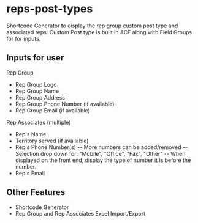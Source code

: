 # reps-post-types
Shortcode Generator to display the rep group custom post type and associated reps. Custom Post type is built in ACF along with Field Groups for for inputs.

## Inputs for user
Rep Group
- Rep Group Logo
- Rep Group Name
- Rep Group Address
- Rep Group Phone Number (if available)
- Rep Group Email (if available)

Rep Associates (multiple)
- Rep's Name
- Territory served (if available)
- Rep's Phone Number(s) 
-- More numbers can be added/removed
-- Selection drop down for: "Mobile", "Office", "Fax", "Other"
-- When displayed on the front end, display the type of number it is before the number.
- Rep's Email

## Other Features
- Shortcode Generator
- Rep Group and Rep Associates Excel Import/Export

